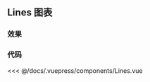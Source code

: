 ## Lines 图表

### 效果

<client-only>
  <lines />
</client-only>

### 代码

<<< @/docs/.vuepress/components/Lines.vue
